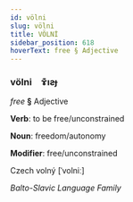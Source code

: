 ```yaml
---
id: völni
slug: völni
title: VÖLNİ
sidebar_position: 618
hoverText: free § Adjective
---
```


### völni&emsp;<span kind="abugida">ɤ͊ıƨɟ</span>

*free* **§** Adjective

**Verb**: to be free/unconstrained

**Noun**: freedom/autonomy

**Modifier**: free/unconstrained

Czech volný [ˈvolniː]

*Balto-Slavic Language Family*